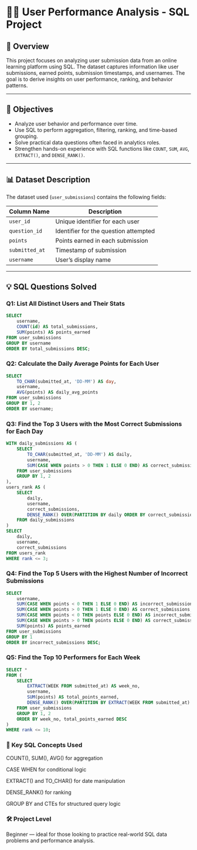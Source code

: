 # 🧑‍💻 User Performance Analysis - SQL Project

## 📌 Overview

This project focuses on analyzing user submission data from an online learning platform using SQL. The dataset captures information like user submissions, earned points, submission timestamps, and usernames. The goal is to derive insights on user performance, ranking, and behavior patterns.

---

## 🎯 Objectives

- Analyze user behavior and performance over time.
- Use SQL to perform aggregation, filtering, ranking, and time-based grouping.
- Solve practical data questions often faced in analytics roles.
- Strengthen hands-on experience with SQL functions like `COUNT`, `SUM`, `AVG`, `EXTRACT()`, and `DENSE_RANK()`.

---

## 📊 Dataset Description

The dataset used (`user_submissions`) contains the following fields:

| Column Name         | Description                                |
|---------------------|--------------------------------------------|
| `user_id`           | Unique identifier for each user            |
| `question_id`       | Identifier for the question attempted      |
| `points`            | Points earned in each submission           |
| `submitted_at`      | Timestamp of submission                    |
| `username`          | User’s display name                        |

---

## 💡 SQL Questions Solved

### Q1: List All Distinct Users and Their Stats
```sql
SELECT 
    username,
    COUNT(id) AS total_submissions,
    SUM(points) AS points_earned
FROM user_submissions
GROUP BY username
ORDER BY total_submissions DESC;
```

### Q2: Calculate the Daily Average Points for Each User
```sql
SELECT 
    TO_CHAR(submitted_at, 'DD-MM') AS day,
    username,
    AVG(points) AS daily_avg_points
FROM user_submissions
GROUP BY 1, 2
ORDER BY username;
```

### Q3: Find the Top 3 Users with the Most Correct Submissions for Each Day
```sql
WITH daily_submissions AS (
    SELECT 
        TO_CHAR(submitted_at, 'DD-MM') AS daily,
        username,
        SUM(CASE WHEN points > 0 THEN 1 ELSE 0 END) AS correct_submissions
    FROM user_submissions
    GROUP BY 1, 2
),
users_rank AS (
    SELECT 
        daily,
        username,
        correct_submissions,
        DENSE_RANK() OVER(PARTITION BY daily ORDER BY correct_submissions DESC) AS rank
    FROM daily_submissions
)
SELECT 
    daily,
    username,
    correct_submissions
FROM users_rank
WHERE rank <= 3;
```

### Q4: Find the Top 5 Users with the Highest Number of Incorrect Submissions
```sql
SELECT 
    username,
    SUM(CASE WHEN points < 0 THEN 1 ELSE 0 END) AS incorrect_submissions,
    SUM(CASE WHEN points > 0 THEN 1 ELSE 0 END) AS correct_submissions,
    SUM(CASE WHEN points < 0 THEN points ELSE 0 END) AS incorrect_submissions_points,
    SUM(CASE WHEN points > 0 THEN points ELSE 0 END) AS correct_submissions_points_earned,
    SUM(points) AS points_earned
FROM user_submissions
GROUP BY 1
ORDER BY incorrect_submissions DESC;
```

### Q5: Find the Top 10 Performers for Each Week
```sql
SELECT *  
FROM (
    SELECT 
        EXTRACT(WEEK FROM submitted_at) AS week_no,
        username,
        SUM(points) AS total_points_earned,
        DENSE_RANK() OVER(PARTITION BY EXTRACT(WEEK FROM submitted_at) ORDER BY SUM(points) DESC) AS rank
    FROM user_submissions
    GROUP BY 1, 2
    ORDER BY week_no, total_points_earned DESC
)
WHERE rank <= 10;
```
### 🧠  Key SQL Concepts Used
COUNT(), SUM(), AVG() for aggregation

CASE WHEN for conditional logic

EXTRACT() and TO_CHAR() for date manipulation

DENSE_RANK() for ranking

GROUP BY and CTEs for structured query logic

### 🛠 Project Level
Beginner — ideal for those looking to practice real-world SQL data problems and performance analysis.



